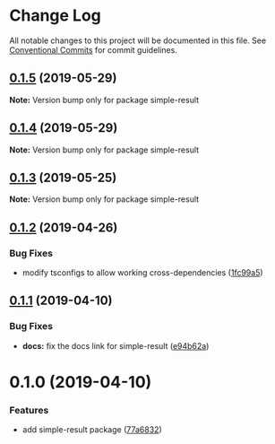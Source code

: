 # Change Log

All notable changes to this project will be documented in this file.
See [Conventional Commits](https://conventionalcommits.org) for commit guidelines.

## [0.1.5](https://github.com/Levertion/mcfunction/compare/simple-result@0.1.4...simple-result@0.1.5) (2019-05-29)

**Note:** Version bump only for package simple-result





## [0.1.4](https://github.com/Levertion/mcfunction/compare/simple-result@0.1.3...simple-result@0.1.4) (2019-05-29)

**Note:** Version bump only for package simple-result





## [0.1.3](https://github.com/Levertion/mcfunction/compare/simple-result@0.1.2...simple-result@0.1.3) (2019-05-25)

**Note:** Version bump only for package simple-result





## [0.1.2](https://github.com/Levertion/mcfunction/compare/simple-result@0.1.1...simple-result@0.1.2) (2019-04-26)


### Bug Fixes

* modify tsconfigs to allow working cross-dependencies ([1fc99a5](https://github.com/Levertion/mcfunction/commit/1fc99a5))





## [0.1.1](https://github.com/Levertion/mcfunction/compare/simple-result@0.1.0...simple-result@0.1.1) (2019-04-10)


### Bug Fixes

* **docs:** fix the docs link for simple-result ([e94b62a](https://github.com/Levertion/mcfunction/commit/e94b62a))





# 0.1.0 (2019-04-10)


### Features

* add simple-result package ([77a6832](https://github.com/Levertion/mcfunction/commit/77a6832))
